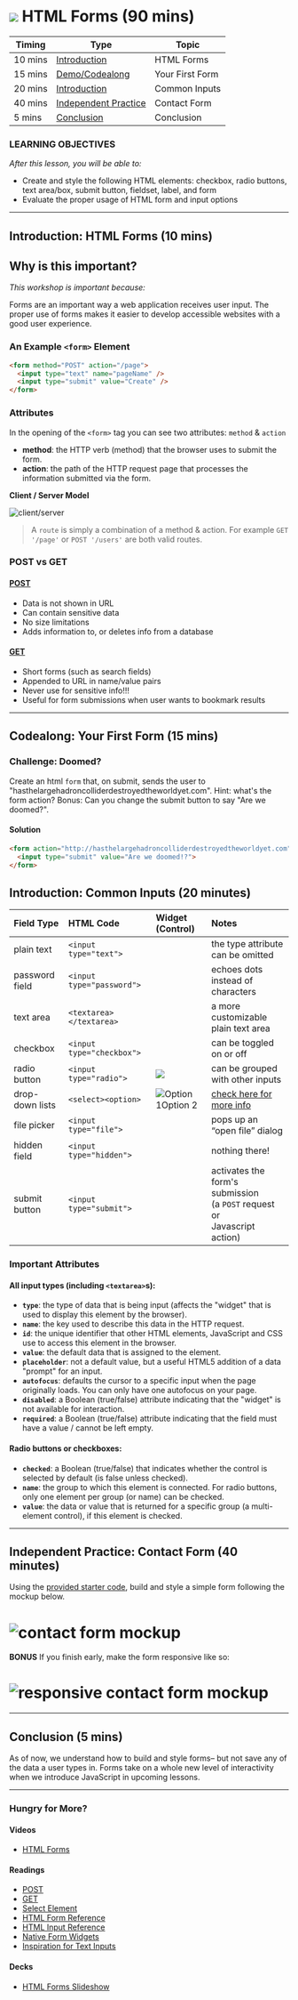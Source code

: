 # ![](https://ga-dash.s3.amazonaws.com/production/assets/logo-9f88ae6c9c3871690e33280fcf557f33.png) HTML Forms (90 mins)

| Timing | Type | Topic |
| --- | --- | --- |
| 10 mins | [Introduction](#introduction) | HTML Forms |
| 15 mins | [Demo/Codealong](#demo) | Your First Form |
| 20 mins | [Introduction](#intro-common-inputs) | Common Inputs |
| 40 mins | [Independent Practice](#ind-practice) | Contact Form |
| 5 mins | [Conclusion](#conclusion) | Conclusion|

### LEARNING OBJECTIVES
*After this lesson, you will be able to:*
- Create and style the following HTML elements: checkbox, radio buttons, text area/box, submit button, fieldset, label, and form
- Evaluate the proper usage of HTML form and input options

***

<a name="introduction"></a>
## Introduction: HTML Forms (10 mins)

## Why is this important?
*This workshop is important because:*

Forms are an important way a web application receives user input. The proper use of forms makes it easier to develop accessible websites with a good user experience.

### An Example `<form>` Element

```html
<form method="POST" action="/page">
  <input type="text" name="pageName" />
  <input type="submit" value="Create" />
</form>
```

### Attributes

In the opening of the `<form>` tag you can see two attributes: `method` & `action`

- **method**: the HTTP verb (method) that the browser uses to submit the form.
- **action**: the path of the HTTP request page that processes the information submitted via the form.

**Client / Server Model**

![client/server](assets/clientserver.png)

>A `route` is simply a combination of a method & action. For example `GET '/page'` or `POST '/users'` are both valid routes.

### POST vs GET
#### [POST](http://www.w3.org/Protocols/rfc2616/rfc2616-sec9.html#sec9.5)
- Data is not shown in URL
- Can contain sensitive data
- No size limitations
- Adds information to, or deletes info from a database


 #### [GET](http://www.w3.org/Protocols/rfc2616/rfc2616-sec9.html#sec9.3)
- Short forms (such as search fields)
- Appended to URL in name/value pairs
- Never use for sensitive info!!!
- Useful for form submissions when user wants to bookmark results
***

<a name="demo"></a>
## Codealong: Your First Form (15 mins)
<!--Is this something that the instructor is leading the student through?  -->
### Challenge: Doomed?

Create an html `form` that, on submit, sends the user to "hasthelargehadroncolliderdestroyedtheworldyet.com". Hint: what's the form action? Bonus: Can you change the submit button to say "Are we doomed?".

#### Solution

```html
<form action="http://hasthelargehadroncolliderdestroyedtheworldyet.com" method="GET">
  <input type="submit" value="Are we doomed!?">
</form>
```

<a name="intro-common-inputs"></a>
## Introduction: Common Inputs (20 minutes)

| Field Type | HTML Code | Widget (Control) | Notes |
|:-- |:-- |:-- |:-- |
| plain text | `<input type="text">` | ![<input type="text">][text] | the type attribute can be omitted |
| password field | `<input type="password">` | ![<input type="password">][text] | echoes dots instead of characters |
| text area | `<textarea></textarea>` | ![<textarea></textarea>][area] | a more customizable plain text area |
| checkbox | `<input type="checkbox">` | ![<input type="checkbox">][check] | can be toggled on or off |
| radio button | `<input type="radio">` | ![<input type="radio" name="group"> <input type="radio" name="group">][radio] | can be grouped with other inputs |
| drop-down lists | `<select><option>` | ![<select><option>Option 1</option><option>Option 2</option></select>][select] | [check here for more info](https://developer.mozilla.org/en-US/docs/Web/HTML/Element/select) |
| file picker | `<input type="file">` | ![<input type="file">][file] | pops up an “open file” dialog |
| hidden field | `<input type="hidden">` |  | nothing there!
| submit button | `<input type="submit">` | ![<input type="submit">][submit] | activates the form's submission <br/>(a `POST` request or <br/>Javascript action) |

<!-- Images -->
[text]:   assets/text.png
[area]:   assets/textarea.png
[check]:  assets/checkbox.png
[radio]:  assets/radio.png
[select]: assets/option.png
[file]:   assets/file.png
[submit]: assets/submit.png

### Important Attributes

#### All input types (including `<textarea>`s):

- **`type`**: the type of data that is being input (affects the "widget" that is used to display this
  element by the browser).
- **`name`**: the key used to describe this data in the HTTP request.
- **`id`**: the unique identifier that other HTML elements, JavaScript and CSS use to access this
  element in the browser.
- **`value`**: the default data that is assigned to the element.
- **`placeholder`**: not a default value, but a useful HTML5 addition of a data "prompt" for an input.
- **`autofocus`**: defaults the cursor to a specific input when the page originally loads. You can only have one autofocus on your page.
- **`disabled`**: a Boolean (true/false) attribute indicating that the "widget" is not available for interaction.
- **`required`**: a Boolean (true/false) attribute indicating that the field must have a value / cannot be left empty.

#### Radio buttons or checkboxes:
- **`checked`**: a Boolean (true/false) that indicates whether the control is selected by default (is false unless checked).
- **`name`**: the group to which this element is connected. For radio buttons, only one element per group (or name) can be checked.
- **`value`**: the data or value that is returned for a specific group (a multi-element control), if this element is checked.

***

<a name="ind-practice"></a>
## Independent Practice: Contact Form (40 minutes)
Using the [provided starter code](contact_form/starter-code), build and style a simple form following the mockup below.

# ![contact form mockup](assets/contact_form.png)

**BONUS**
If you finish early, make the form responsive like so:
# ![responsive contact form mockup](assets/contact_form_responsive.png)

***

<a name="conclusion"></a>
## Conclusion (5 mins)
As of now, we understand how to build and style forms– but not save any of the data a user types in. Forms take on a whole new level of interactivity when we introduce JavaScript in upcoming lessons.

***

### Hungry for More?
#### Videos
- [HTML Forms](https://www.youtube.com/watch?v=-5tH2qnTnH0&index=16&list=PLdnONIhPScST0Vy4LrIZiYKpFNoxgyH7J)

#### Readings
- [POST](http://www.w3.org/Protocols/rfc2616/rfc2616-sec9.html#sec9.5)
- [GET](http://www.w3.org/Protocols/rfc2616/rfc2616-sec9.html#sec9.3)
- [Select Element](https://developer.mozilla.org/en-US/docs/Web/HTML/Element/select)
- [HTML Form Reference](https://developer.mozilla.org/en-US/docs/Web/Guide/HTML/Forms)
- [HTML Input Reference](https://developer.mozilla.org/en-US/docs/Web/HTML/Element/input)
- [Native Form Widgets](https://developer.mozilla.org/en-US/docs/Web/Guide/HTML/Forms/The_native_form_widgets)
- [Inspiration for Text Inputs](http://tympanus.net/codrops/2015/01/08/inspiration-text-input-effects/)

#### Decks
- [HTML Forms Slideshow](assets/forms.pdf)
